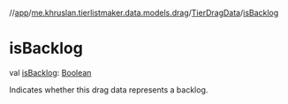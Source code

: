 //[app](../../../index.md)/[me.khruslan.tierlistmaker.data.models.drag](../index.md)/[TierDragData](index.md)/[isBacklog](is-backlog.md)

# isBacklog

val [isBacklog](is-backlog.md): [Boolean](https://kotlinlang.org/api/latest/jvm/stdlib/kotlin/-boolean/index.html)

Indicates whether this drag data represents a backlog.
